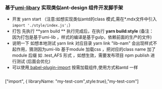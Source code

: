 ### 基于[umi-libary](http://https://github.com/umijs/umi/tree/master/packages/umi-library "umi-libary") 实现类似ant-design 组件开发脚手架

- 开发 yarn start 
（注意:如想实现类似antd的class 模式,需在*.mdx文件中引入`import './style/index.js';`）
- 打包 先执行 **yarn build ** 执行完成后，在执行 **yarn build:style** (备注：因为打包是基于umi-lib ，样式的编译是基于gulp，依赖前面的生产的文件)
- 说明一下 如想本地测试 yarn link  对应目录 yarn link "lib-nam" 会出现样式不起作用，猜测因为umi-lib 基于module 加载css ，把对应的class name 加了module 后缀 如 .test_AFS 形式 ，如想生效，需要发布项目 npm publish 进行测试 (后面会优化)
- 可以使用[ babel-plugin-import](https://github.com/ant-design/babel-plugin-import " babel-plugin-import") 按需加载组件,使用方式和antd 一样
  ```javascript
["import", { libraryName: "my-test-com",style:true},"my-test-com"]
```
